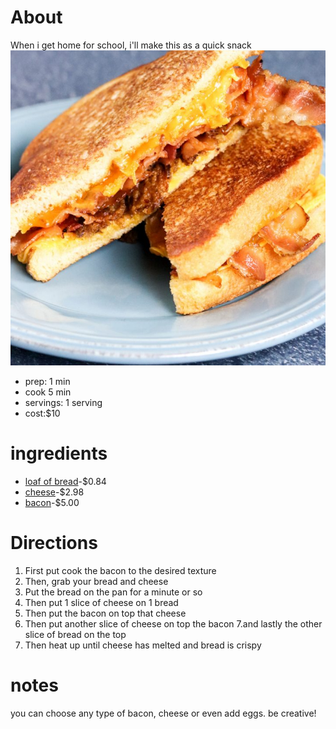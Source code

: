 # About

When i get home for school, i'll make this as a quick snack
![Grilled cheese with bacon](./Three-Cheese-Bacon-and-Jalapeno-Grilled-Cheese-1-720x720.jpg)

  * prep: 1 min
  * cook 5 min
  * servings: 1 serving
  * cost:$10
  
# ingredients
* [loaf of bread](https://www.walmart.com/ip/Great-Value-White-Bread-20-oz/10315752)-$0.84
* [cheese](https://www.walmart.com/ip/Kraft-Singles-American-Slices-16-ct-12-0-oz-Wrapper/11964619)-$2.98
* [bacon](https://www.walmart.com/ip/Oscar-Mayer-Naturally-Hardwood-Smoked-Maple-Bacon-16-oz-Vacuum-Pack/16777272)-$5.00

# Directions
1. First put cook the bacon to the desired texture 
2. Then, grab your bread and cheese 
3. Put the bread on the pan for a minute or so 
4. Then put 1 slice of cheese on 1 bread
5. Then put the bacon on top that cheese
6. Then put another slice of cheese on top the bacon 
7.and lastly the other slice of bread on the top
8. Then heat up until cheese has melted and bread is crispy
# notes
you can choose any type of bacon, cheese or even add eggs. be creative!
